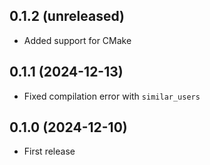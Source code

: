 ## 0.1.2 (unreleased)

- Added support for CMake

## 0.1.1 (2024-12-13)

- Fixed compilation error with `similar_users`

## 0.1.0 (2024-12-10)

- First release
